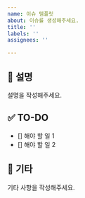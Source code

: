```yaml
---
name: 이슈 템플릿
about: 이슈를 생성해주세요.
title: ''
labels: ''
assignees: ''

---
```


## 📄 설명
설명을 작성해주세요.

## ✅ TO-DO
- [] 해야 할 일 1
- [] 해야 할 일 2

## 🔎 기타
기타 사항을 작성해주세요.
